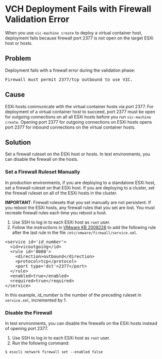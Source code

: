 # VCH Deployment Fails with Firewall Validation Error #
When you use `vic-machine create` to deploy a virtual container host, deployment fails because firewall port 2377 is not open on the target ESXi host or hosts.

## Problem ##
Deployment fails with a firewall error during the validation phase: 

<pre>Firewall must permit 2377/tcp outbound to use VIC.</pre>

## Cause ##
ESXi hosts communicate with the virtual container hosts via port 2377. For deployment of a virtual container host to succeed, port 2377 must be open for outgoing connections on all all ESXi hosts before you run `vic-machine create`. Opening port 2377 for outgoing connections on ESXi hosts opens port 2377 for inbound connections on the virtual container hosts.

## Solution ##

Set a firewall ruleset on the ESXi host or hosts. In test environments, you can disable the firewall on the hosts.

### Set a Firewall Ruleset Manually 

In production environments, if you are deploying to a standalone ESXi host, set a firewall ruleset on that ESXi host. If you are deploying to a cluster, set the firewall ruleset on all of the ESXi hosts in the cluster.

**IMPORTANT**: Firewall rulesets that you set manually are not persistent. If you reboot the ESXi hosts, any firewall rules that you set are lost. You must recreate firewall rules each time you reboot a host.

1. Use SSH to log in to each ESXi host as `root` user. 
2. Follow the instructions in [VMware KB 2008226]( http://kb.vmware.com/selfservice/microsites/search.do?language=en_US&cmd=displayKC&externalId=2008226) to add the following rule after the last rule in the file ```/etc/vmware/firewall/service.xml```.
<pre>
&lt;service id='<i>id_number</i>'&gt;
  &lt;id&gt;vicoutgoing&lt;/id&gt;
  &lt;rule id='0000'&gt;
    &lt;direction&gt;outbound&lt;/direction&gt;
    &lt;protocol&gt;tcp&lt;/protocol&gt;
    &lt;port type='dst'&gt;2377&lt;/port&gt;
  &lt;/rule&gt;
  &lt;enabled&gt;true&lt;/enabled&gt;
  &lt;required&gt;true&lt;/required&gt;
&lt;/service&gt;
</pre>

  
  In this example, *id_number* is the number of the preceding ruleset in ```service.xml```, incremented by 1.

### Disable the Firewall

In test environments, you can disable the firewalls on the ESXi hosts instead of opening port 2377. 
 
1. Use SSH to log in to each ESXi host as `root` user. 
2. Run the following command: 

  ```$ esxcli network firewall set --enabled false``` 